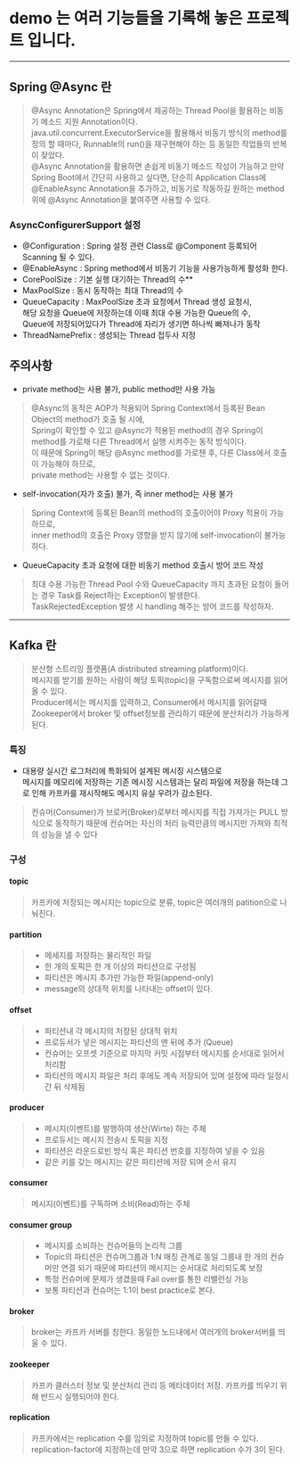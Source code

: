 # demo 는 여러 기능들을 기록해 놓은 프로젝트 입니다. 
--- 

## Spring @Async 란
> @Async Annotation은 Spring에서 제공하는 Thread Pool을 활용하는 비동기 메소드 지원 Annotation이다.      
> java.util.concurrent.ExecutorService을 활용해서 비동기 방식의 method를 정의 할 때마다, Runnable의 run()을 재구현해야 하는 등 동일한 작업들의 반복이 잦았다.   
@Async Annotation을 활용하면 손쉽게 비동기 메소드 작성이 가능하고 만약 Spring Boot에서 간단히 사용하고 싶다면, 단순히 Application Class에 @EnableAsync Annotation을 추가하고,
비동기로 작동하길 원하는 method 위에 @Async Annotation을 붙여주면 사용할 수 있다.
### AsyncConfigurerSupport 설정
- @Configuration : Spring 설정 관련 Class로 @Component 등록되어 Scanning 될 수 있다.
- @EnableAsync : Spring method에서 비동기 기능을 사용가능하게 활성화 한다.
- CorePoolSize : 기본 실행 대기하는 Thread의 수**
- MaxPoolSize : 동시 동작하는 최대 Thread의 수
- QueueCapacity : MaxPoolSize 초과 요청에서 Thread 생성 요청시,   
해당 요청을 Queue에 저장하는데 이때 최대 수용 가능한 Queue의 수,   
Queue에 저장되어있다가 Thread에 자리가 생기면 하나씩 빠져나가 동작   
- ThreadNamePrefix : 생성되는 Thread 접두사 지정

## 주의사항 
- private method는 사용 불가, public method만 사용 가능
> @Async의 동작은 AOP가 적용되어 Spring Context에서 등록된 Bean Object의 method가 호출 될 시에,   
Spring이 확인할 수 있고 @Async가 적용된 method의 경우 Spring이 method를 가로채 다른 Thread에서 실행 시켜주는 동작 방식이다.   
이 때문에 Spring이 해당 @Async method를 가로챈 후, 다른 Class에서 호출이 가능해야 하므로,   
private method는 사용할 수 없는 것이다.   

- self-invocation(자가 호출) 불가, 즉 inner method는 사용 불가
> Spring Context에 등록된 Bean의 method의 호출이어야 Proxy 적용이 가능하므로,   
inner method의 호출은 Proxy 영향을 받지 않기에 self-invocation이 불가능하다.   

- QueueCapacity 초과 요청에 대한 비동기 method 호출시 방어 코드 작성
> 최대 수용 가능한 Thread Pool 수와 QueueCapacity 까지 초과된 요청이 들어는 경우
Task를 Reject하는 Exception이 발생한다.   
TaskRejectedException 발생 시 handling 해주는 방어 코드를 작성하자.


--- 
## Kafka 란
> 분산형 스트리밍 플랫폼(A distributed streaming platform)이다.    
메시지를 받기를 원하는 사람이 해당 토픽(topic)을 구독함으로써 메시지를 읽어 올 수 있다.    
> Producer에서는 메시지를 입력하고, Consumer에서 메시지를 읽어갈때 Zookeeper에서 broker 및 offset정보를 관리하기 때문에 분산처리가 가능하게 된다.

### 특징
- 대용량 실시간 로그처리에 특화되어 설계된 메시징 시스템으로    
메시지를 메모리에 저장하는 기존 메시징 시스템과는 달리 파일에 저장을 하는데 그로 인해 카프카를 재시작해도 메시지 유실 우려가 감소된다.
> 컨슈머(Consumer)가 브로커(Broker)로부터 메시지를 직접 가져가는 PULL 방식으로 동작하기 때문에 컨슈머는 자신의 처리 능력만큼의 메시지만 가져와 최적의 성능을 낼 수 있다

### 구성
#### topic 
> 카프카에 저장되는 메시지는 topic으로 분류, topic은 여러개의 patition으로 나눠진다.
#### partition
> - 메세지를 저장하는 물리적인 파일
> - 한 개의 토픽은 한 개 이상의 파티션으로 구성됨 
> - 파티션은 메시지 추가만 가능한 파일(append-only)
> - message의 상대적 위치를 나타내는 offset이 있다.
#### offset
> - 파티션내 각 메시지의 저장된 상대적 위치   
> - 프로듀서가 넣은 메시지는 파티션의 맨 뒤에 추가 (Queue)
> - 컨슈머는 오프셋 기준으로 마지막 커밋 시점부터 메시지를 순서대로 읽어서 처리함
> - 파티션의 메시지 파일은 처리 후에도 계속 저장되어 있며 설정에 따라 일정시간 뒤 삭제됨

#### producer
> - 메시지(이벤트)를 발행하여 생산(Wirte) 하는 주체
> - 프로듀서는 메시지 전송시 토픽을 지정
> - 파티션은 라운드로빈 방식 혹은 파티션 번호를 지정하여 넣을 수 있음
> - 같은 키를 갖는 메시지는 같은 파티션에 저장 되며 순서 유지
#### consumer
> 메시지(이벤트)를 구독하며 소비(Read)하는 주체

#### consumer group
> - 메시지를 소비하는 컨슈머들의 논리적 그룹
> - Topic의 파티션은 컨슈머그룹과 1:N 매칭 관계로 동일 그룹내 한 개의 컨슈머만 연결 되기 때문에 파티션의 메시지는 순서대로 처리되도록 보장
> - 특정 컨슈머에 문제가 생겼을때 Fail over를 통한 리밸런싱 가능
> - 보통 파티션과 컨슈머는 1:1이 best practice로 본다.
#### broker 
> broker는 카프카 서버를 칭한다. 동일한 노드내에서 여러개의 broker서버를 띄울 수 있다. 
#### zookeeper
> 카프카 클러스터 정보 및 분산처리 관리 등 메타데이터 저장. 카프카를 띄우기 위해 반드시 실행되어야 한다.
#### replication
> 카프카에서는 replication 수를 임의로 지정하여 topic를 만들 수 있다. replication-factor에 지정하는데 만약 3으로 하면 replication 수가 3이 된다.
>

